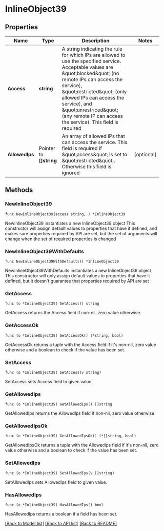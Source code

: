 # InlineObject39

## Properties

Name | Type | Description | Notes
------------ | ------------- | ------------- | -------------
**Access** | **string** | A string indicating the rule for which IPs are allowed to use the specified service. Acceptable values are \&quot;blocked\&quot; (no remote IPs can access the service), \&quot;restricted\&quot; (only allowed IPs can access the service), and \&quot;unrestriced\&quot; (any remote IP can access the service). This field is required | 
**AllowedIps** | Pointer to **[]string** | An array of allowed IPs that can access the service. This field is required if \&quot;access\&quot; is set to \&quot;restricted\&quot;. Otherwise this field is ignored | [optional] 

## Methods

### NewInlineObject39

`func NewInlineObject39(access string, ) *InlineObject39`

NewInlineObject39 instantiates a new InlineObject39 object
This constructor will assign default values to properties that have it defined,
and makes sure properties required by API are set, but the set of arguments
will change when the set of required properties is changed

### NewInlineObject39WithDefaults

`func NewInlineObject39WithDefaults() *InlineObject39`

NewInlineObject39WithDefaults instantiates a new InlineObject39 object
This constructor will only assign default values to properties that have it defined,
but it doesn't guarantee that properties required by API are set

### GetAccess

`func (o *InlineObject39) GetAccess() string`

GetAccess returns the Access field if non-nil, zero value otherwise.

### GetAccessOk

`func (o *InlineObject39) GetAccessOk() (*string, bool)`

GetAccessOk returns a tuple with the Access field if it's non-nil, zero value otherwise
and a boolean to check if the value has been set.

### SetAccess

`func (o *InlineObject39) SetAccess(v string)`

SetAccess sets Access field to given value.


### GetAllowedIps

`func (o *InlineObject39) GetAllowedIps() []string`

GetAllowedIps returns the AllowedIps field if non-nil, zero value otherwise.

### GetAllowedIpsOk

`func (o *InlineObject39) GetAllowedIpsOk() (*[]string, bool)`

GetAllowedIpsOk returns a tuple with the AllowedIps field if it's non-nil, zero value otherwise
and a boolean to check if the value has been set.

### SetAllowedIps

`func (o *InlineObject39) SetAllowedIps(v []string)`

SetAllowedIps sets AllowedIps field to given value.

### HasAllowedIps

`func (o *InlineObject39) HasAllowedIps() bool`

HasAllowedIps returns a boolean if a field has been set.


[[Back to Model list]](../README.md#documentation-for-models) [[Back to API list]](../README.md#documentation-for-api-endpoints) [[Back to README]](../README.md)



